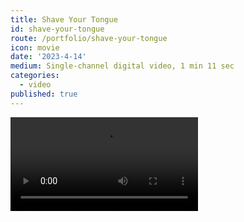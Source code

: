 ```yaml
---
title: Shave Your Tongue
id: shave-your-tongue
route: /portfolio/shave-your-tongue
icon: movie
date: '2023-4-14'
medium: Single-channel digital video, 1 min 11 sec
categories:
  - video
published: true
---
```


<script>
  import Video from '$lib/components/Video.svelte'
</script>

<Video src="https://customer-09i1la1nl00colq2.cloudflarestream.com/da19ed78eafdc7123745f6b35557cdc4/manifest/video.m3u8" options=""/>
